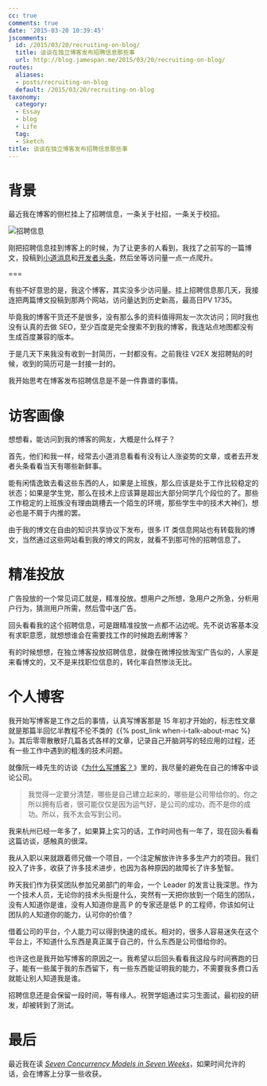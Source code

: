 ```yaml
---
cc: true
comments: true
date: '2015-03-20 10:39:45'
jscomments:
  id: /2015/03/20/recruiting-on-blog/
  title: 谈谈在独立博客发布招聘信息那些事
  url: http://blog.jamespan.me/2015/03/20/recruiting-on-blog/
routes:
  aliases:
  - posts/recruiting-on-blog
  default: /2015/03/20/recruiting-on-blog
taxonomy:
  category:
  - Essay
  - blog
  - Life
  tag:
  - Sketch
title: 谈谈在独立博客发布招聘信息那些事
---
```


# 背景

最近我在博客的侧栏挂上了招聘信息，一条关于社招，一条关于校招。

![招聘信息](https://ws2.sinaimg.cn/large/e724cbefgw1exdxlggtkyj207708pwf6.jpg)

刚把招聘信息挂到博客上的时候，为了让更多的人看到，我找了之前写的一篇博文，投稿到[小道消息][1]和[开发者头条][2]，然后坐等访问量一点一点爬升。

===

有些不好意思的是，我这个博客，其实没多少访问量。挂上招聘信息那几天，我接连把两篇博文投稿到那两个网站，访问量达到历史新高，最高日PV 1735。

毕竟我的博客干货还不是很多，没有那么多的资料值得网友一次次访问；同时我也没有认真的去做 SEO，至少百度是完全搜索不到我的博客，我连站点地图都没有生成百度兼容的版本。

于是几天下来我没有收到一封简历，一封都没有。之前我往 V2EX 发招聘贴的时候，收到的简历可是一封接一封的。

我开始思考在博客发布招聘信息是不是一件靠谱的事情。

# 访客画像

想想看，能访问到我的博客的网友，大概是什么样子？

首先，他们和我一样，经常去小道消息看看有没有让人涨姿势的文章，或者去开发者头条看看当天有哪些新鲜事。

能有闲情逸致去看这些东西的人，如果是上班族，那么应该是处于工作比较稳定的状态；如果是学生党，那么在技术上应该算是超出大部分同学几个段位的了。那些工作稳定的上班族没有理由跳槽去一个陌生的环境，那些学生中的技术大神们，想必也是不屑于内推的罢。

由于我的博文在自由的知识共享协议下发布，很多 IT 类信息网站也有转载我的博文，当然通过这些网站看到我的博文的网友，就看不到那可怜的招聘信息了。

# 精准投放

广告投放的一个常见词汇就是，精准投放。想用户之所想，急用户之所急，分析用户行为，猜测用户所需，然后雪中送广告。

回头看看我的这个招聘信息，可是跟精准投放一点都不沾边呢。先不说访客基本没有求职意愿，就想想谁会在需要找工作的时候跑去刷博客？

有的时候想想，在独立博客投放招聘信息，就像在微博投放淘宝广告似的，人家是来看博文的，又不是来找职位信息的，转化率自然惨淡无比。

# 个人博客

我开始写博客是工作之后的事情，认真写博客那是 15 年初才开始的，标志性文章就是那篇半回忆半教程不伦不类的《{% post_link when-i-talk-about-mac %}
》。其后零零散散好几篇各式各样的文章，记录自己开脑洞写的轻应用的过程，还有一些工作中遇到的粗浅的技术问题。

就像阮一峰先生的访谈《[为什么写博客？][4]》里的，我尽量的避免在自己的博客中谈论公司。

> 我觉得一定要分清楚，哪些是自己建立起来的，哪些是公司带给你的。你之所以拥有后者，很可能仅仅是因为运气好，是公司的成功，而不是你的成功。所以，我不太会写到公司。

我来杭州已经一年多了，如果算上实习的话，工作时间也有一年了，现在回头看看这篇访谈，感触真的很深。

我从入职以来就跟着师兄做一个项目，一个注定解放许许多多生产力的项目。我们投入了许多，收获了许多技术进步，也因为各种原因的故障长了许多堑智。

昨天我们作为获奖团队参加兄弟部门的年会，一个 Leader 的发言让我深思。作为一个技术人员，无论你的技术头衔是什么，突然有一天把你放到一个陌生的团队，没有人知道你是谁，没有人知道你是高 P 的专家还是低 P 的工程师，你该如何让团队的人知道你的能力，认可你的价值？

借着公司的平台，个人能力可以得到快速的成长。相对的，很多人容易迷失在这个平台上，不知道什么东西是真正属于自己的，什么东西是公司借给你的。

也许这也是我开始写博客的原因之一。我希望以后回头看看我这段与时间赛跑的日子，能有一些属于我的东西留下，有一些东西能证明我的能力，不需要我多费口舌就能让别人知道我是谁。

招聘信息还是会保留一段时间，等有缘人。祝贺学姐通过实习生面试，最初投的研发，却被转到了测试。

# 最后

最近我在读 *[Seven Concurrency Models in Seven Weeks][5]*，如果时间允许的话，会在博客上分享一些收获。

[1]: http://news.dbanotes.net
[2]: http://toutiao.io
[4]: http://www.ituring.com.cn/article/111023
[5]: https://book.douban.com/subject/25736606/